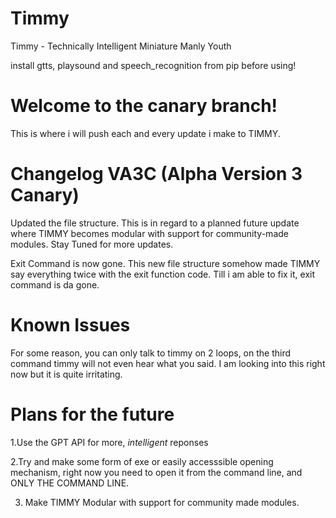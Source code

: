 # Timmy
Timmy - Technically Intelligent Miniature Manly Youth 

install gtts, playsound and speech_recognition from pip before using!

# Welcome to the canary branch! 

This is where i will push each and every update i make to TIMMY.

# Changelog VA3C (Alpha Version 3 Canary)

Updated the file structure. This is in regard to a planned future update where TIMMY becomes modular with support for community-made modules. Stay Tuned for more updates.

Exit Command is now gone. This new file structure somehow made TIMMY say everything twice with the exit function code. Till i am able to fix it, exit command is da gone.

# Known Issues 

For some reason, you can only talk to timmy on 2 loops, on the third command timmy will not even hear what you said. I am looking into this right now but it is quite irritating.

# Plans for the future 

1.Use the GPT API for more, *intelligent* reponses

2.Try and make some form of exe or easily accesssible opening mechanism, right now you
need to open it from the command line, and ONLY THE COMMAND LINE.

3. Make TIMMY Modular with support for community made modules.
